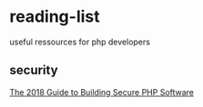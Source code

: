 # reading-list
useful ressources for php developers

## security

[The 2018 Guide to Building Secure PHP Software](https://paragonie.com/blog/2017/12/2018-guide-building-secure-php-software)
